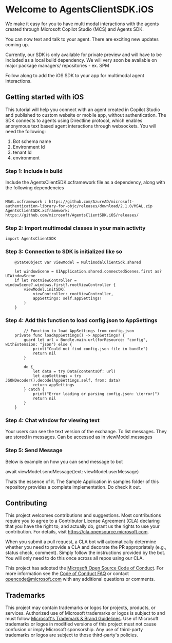 # Welcome to AgentsClientSDK.iOS

We make it easy for you to have multi modal interactions with the agents created through Microsoft
Copilot Studio (MCS) and Agents SDK.

You can now text and talk to your agent.
There are exciting new updates coming up. 

Currently, our SDK is only available for private preview and will have to be included as a local
build dependency. We will very soon be available on major package managers/ repositories - ex. SPM

Follow along to add the iOS SDK to your app for multimodal agent interactions.

## Getting started with iOS

This tutorial will help you connect with an agent created in Copilot Studio and published to custom
website or mobile app, without authentication.
The SDK connects to agents using Directline protocol, which enables anonymous text based agent
interactions through websockets.
You will need the following:

1. Bot schema name
2. Environment Id
3. tenant Id
4. environment

### Step 1: Include in build

Include the AgentsClientSDK.xcframework file as a dependency, along with the following
dependencies

```

MSAL.xcframework : https://github.com/AzureAD/microsoft-authentication-library-for-objc/releases/download/2.1.0/MSAL.zip
AgentsClientSDK.xcframework: https://github.com/microsoft/AgentsClientSDK.iOS/releases/
```

### Step 2: Import multimodal classes in your main activity

``` 
import AgentsClientSDK
```

### Step 3: Connection to SDK is initialized like so

``` 
    @StateObject var viewModel = MultimodalClientSdk.shared

    let windowScene = UIApplication.shared.connectedScenes.first as? UIWindowScene
    if let rootViewController = windowScene?.windows.first?.rootViewController {
        viewModel.initSDK(
            viewController: rootViewController,
            appSettings: self.appSettings!
        )
    }

```

### Step 4: Add this function to load config.json to AppSettings

``` 
        // Function to load AppSettings from config.json
    private func loadAppSettings() -> AppSettings? {
        guard let url = Bundle.main.url(forResource: "config", withExtension: "json") else {
            print("Could not find config.json file in bundle")
            return nil
        }
        
        do {
            let data = try Data(contentsOf: url)
            let appSettings = try JSONDecoder().decode(AppSettings.self, from: data)
            return appSettings
        } catch {
            print("Error loading or parsing config.json: \(error)")
            return nil
        }
    }

```

### Step 4: Chat window for viewing text

Your users can see the text version of the exchange.
To list messages. They are stored in messages.
Can be accessed as in viewModel.messages


### Step 5: Send Message
Below is example on how you can send message to bot

await viewModel.sendMessage(text: viewModel.userMessage)


Thats the essence of it.
The Sample Application in samples folder of this repository provides a complete implementation. Do
check it out.

## Contributing

This project welcomes contributions and suggestions. Most contributions require you to agree to a
Contributor License Agreement (CLA) declaring that you have the right to, and actually do, grant us
the rights to use your contribution. For details, visit https://cla.opensource.microsoft.com.

When you submit a pull request, a CLA bot will automatically determine whether you need to provide
a CLA and decorate the PR appropriately (e.g., status check, comment). Simply follow the
instructions
provided by the bot. You will only need to do this once across all repos using our CLA.

This project has adopted
the [Microsoft Open Source Code of Conduct](https://opensource.microsoft.com/codeofconduct/).
For more information see
the [Code of Conduct FAQ](https://opensource.microsoft.com/codeofconduct/faq/) or
contact [opencode@microsoft.com](mailto:opencode@microsoft.com) with any additional questions or
comments.

## Trademarks

This project may contain trademarks or logos for projects, products, or services. Authorized use of
Microsoft
trademarks or logos is subject to and must follow
[Microsoft's Trademark & Brand Guidelines](https://www.microsoft.com/en-us/legal/intellectualproperty/trademarks/usage/general).
Use of Microsoft trademarks or logos in modified versions of this project must not cause confusion
or imply Microsoft sponsorship.
Any use of third-party trademarks or logos are subject to those third-party's policies.
